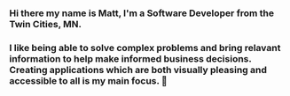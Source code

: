 ### Hi there my name is Matt, I'm a Software Developer from the Twin Cities, MN.

### I like being able to solve complex problems and bring relavant information to help make informed business decisions. Creating applications which are both visually pleasing and accessible to all is my main focus. 👋

<!--
**Cook1619/Cook1619** is a ✨ _special_ ✨ repository because its `README.md` (this file) appears on your GitHub profile.

Here are some ideas to get you started:
| Syntax | Description |
| --- | ----------- |
| Header | Title |
| Paragraph | Text |
- 🔭 I’m currently working on ...
- 🌱 I’m currently learning ...
- 👯 I’m looking to collaborate on ...
- 🤔 I’m looking for help with ...
- 💬 Ask me about ...
- 📫 How to reach me: ...
- 😄 Pronouns: ...
- ⚡ Fun fact: ...
-->
